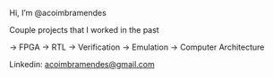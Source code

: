 Hi, I’m @acoimbramendes

Couple projects that I worked in the past

-> FPGA 
-> RTL
-> Verification
-> Emulation
-> Computer Architecture

Linkedin:
acoimbramendes@gmail.com

<!---
acoimbramendes/acoimbramendes is a ✨ special ✨ repository because its `README.md` (this file) appears on your GitHub profile.
You can click the Preview link to take a look at your changes.
--->
